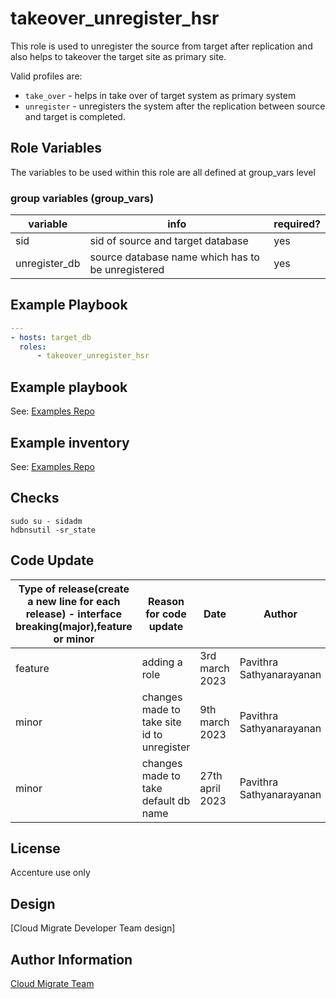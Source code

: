 # takeover_unregister_hsr
This role is used to unregister the source from target after replication and also helps to takeover the target site as primary site.

Valid profiles are:
* `take_over` - helps in take over of target system  as primary system
* `unregister` - unregisters the system after the replication between source and target is completed.

## Role Variables

The variables to be used within this role are all defined at group_vars level

### group variables (group_vars)
|variable|info|required?|
|---|---|---|
|sid|sid of source and target database|yes|
|unregister_db|source database name which has to be unregistered|yes|

## Example Playbook
```yaml
---
- hosts: target_db
  roles:
      - takeover_unregister_hsr
```

## Example playbook
See: [Examples Repo](https://innersource.accenture.com/projects/IASC/repos/examples-sap-migration/browse/sc03_hsr_ha_migration_sourcesid_targetsid/ansible/playbooks/05_4_hsr_disable_replication.yml)

## Example inventory
See: [Examples Repo](https://innersource.accenture.com/projects/IASC/repos/examples-sap-migration/browse/sc03_hsr_ha_migration_sourcesid_targetsid/ansible/inventory/)

## Checks
```
sudo su - sidadm
hdbnsutil -sr_state
```

## Code Update

|Type of release(create a new line for each release) - interface breaking(major),feature or minor|Reason for code update|Date|Author|
|---|---|---|---|
|feature|adding a role|3rd march 2023|Pavithra Sathyanarayanan|
|minor|changes made to take site id to unregister|9th march 2023|Pavithra Sathyanarayanan|
|minor|changes made to take default db name|27th april 2023|Pavithra Sathyanarayanan|

## License
Accenture use only

## Design
[Cloud Migrate Developer Team design]

## Author Information
[Cloud Migrate Team](https://alm.accenture.com/wiki/display/IACHSTBU/SAP+Cloud+Migrate)
